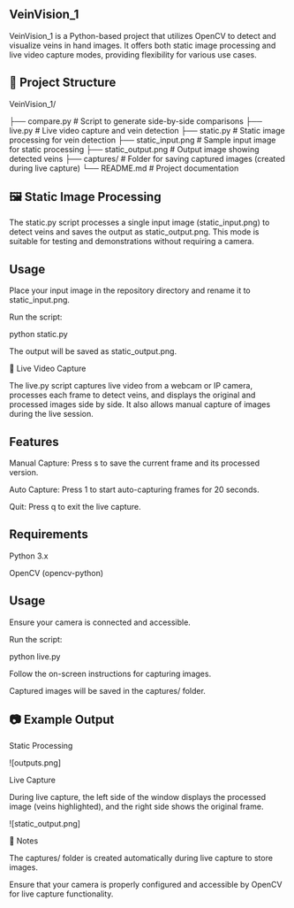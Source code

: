## VeinVision_1

VeinVision_1 is a Python-based project that utilizes OpenCV to detect and visualize veins in hand images. It offers both static image processing and live video capture modes, providing flexibility for various use cases.

## 📂 Project Structure
VeinVision_1/

├── compare.py          # Script to generate side-by-side comparisons
├── live.py             # Live video capture and vein detection
├── static.py           # Static image processing for vein detection
├── static_input.png    # Sample input image for static processing
├── static_output.png   # Output image showing detected veins
├── captures/           # Folder for saving captured images (created during live capture)
└── README.md           # Project documentation


## 🖼 Static Image Processing

The static.py script processes a single input image (static_input.png) to detect veins and saves the output as static_output.png. This mode is suitable for testing and demonstrations without requiring a camera.


## Usage

Place your input image in the repository directory and rename it to static_input.png.

Run the script:

python static.py


The output will be saved as static_output.png.


🎥 Live Video Capture

The live.py script captures live video from a webcam or IP camera, processes each frame to detect veins, and displays the original and processed images side by side. It also allows manual capture of images during the live session.

## Features

Manual Capture: Press s to save the current frame and its processed version.

Auto Capture: Press 1 to start auto-capturing frames for 20 seconds.

Quit: Press q to exit the live capture.

## Requirements

Python 3.x

OpenCV (opencv-python)


## Usage

Ensure your camera is connected and accessible.

Run the script:

python live.py


Follow the on-screen instructions for capturing images.

Captured images will be saved in the captures/ folder.


## 📷 Example Output
Static Processing

![outputs.png] 

Live Capture

During live capture, the left side of the window displays the processed image (veins highlighted), and the right side shows the original frame.

![static_output.png] 


📌 Notes

The captures/ folder is created automatically during live capture to store images.

Ensure that your camera is properly configured and accessible by OpenCV for live capture functionality.

